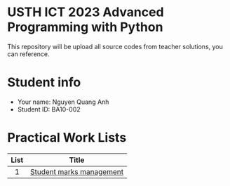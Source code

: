 # USTH ICT 2023 Advanced Programming with Python
This repository will be upload all source codes from teacher solutions, you can reference.

# Student info
- Your name: Nguyen Quang Anh
- Student ID: BA10-002

# Practical Work Lists
| List |           Title          |
|:----:|:------------------------:|
|   1  | [Student marks management](https://github.com/quanganh2001/advanced-python-solutions-usth/tree/main/Practical1) |